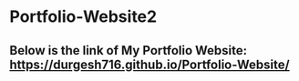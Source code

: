 # Portfolio-Website2

## Below is the link of My Portfolio Website: https://durgesh716.github.io/Portfolio-Website/


